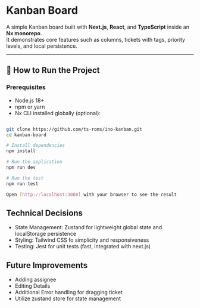 # Kanban Board

A simple Kanban board built with **Next.js**, **React**, and **TypeScript** inside an **Nx monorepo**.  
It demonstrates core features such as columns, tickets with tags, priority levels, and local persistence.

---

## 🚀 How to Run the Project

### Prerequisites

- Node.js 18+
- npm or yarn
- Nx CLI installed globally (optional):

```bash

git clone https://github.com/ts-roms/ino-kanban.git
cd kanban-board

# Install dependencies
npm install

# Run the application
npm run dev

# Run the test
npm run test

Open [http://localhost:3000] with your browser to see the result

```

## Technical Decisions

- State Management: Zustand for lightweight global state and localStorage persistence
- Styling: Tailwind CSS fo simplicity and responsiveness
- Testing: Jest for unit tests (fast, integrated with next.js)

## Future Improvements

- Adding assignee
- Editing Details
- Additional Error handling for dragging ticket
- Utilize zustand store for state management